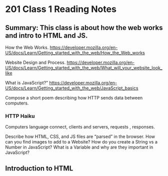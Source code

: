 # 201 Class 1 Reading Notes

## Summary: This class is about how the web works and intro to HTML and JS.

How the Web Works.
https://developer.mozilla.org/en-US/docs/Learn/Getting_started_with_the_web/How_the_Web_works

Website Design and Process.
https://developer.mozilla.org/en-US/docs/Learn/Getting_started_with_the_web/What_will_your_website_look_like

What is JavaScript?”
https://developer.mozilla.org/en-US/docs/Learn/Getting_started_with_the_web/JavaScript_basics

Compose a short poem describing how HTTP sends data between computers.


### HTTP Haiku
<p> Computers language connect,
clients and servers,
requests , responses.</P>



Describe how HTML, CSS, and JS files are “parsed” in the browser.
How can you find images to add to a Website?
How do you create a String vs a Number in JavaScript?
What is a Variable and why are they important in JavaScript?


## Introduction to HTML